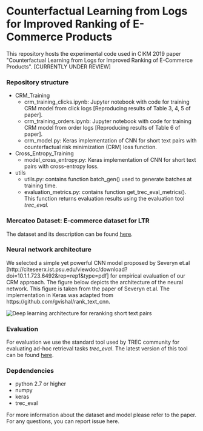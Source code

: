<h1>Counterfactual Learning from Logs for Improved Ranking of E-Commerce Products</h1>

This repository hosts the experimental code used in CIKM 2019 paper "Counterfactual Learning from Logs for Improved Ranking of E-Commerce Products". [CURRENTLY UNDER REVIEW]

<h3>Repository structure</h3>
<ul>
  <li>CRM_Training
    <ul>
      <li>crm_training_clicks.ipynb: Jupyter notebook with code for training CRM model from click logs [Reproducing results of Table 3, 4, 5 of paper].</li>
      <li>crm_training_orders.ipynb: Jupyter notebook with code for training CRM model from order logs [Reproducing results of Table 6 of paper].</li>
      <li>crm_model.py: Keras implementation of CNN for short text pairs with counterfactual risk minimization (CRM) loss function.</li>
    </ul></li>
  <li>Cross_Entropy_Training
    <ul>  
      <li>model_cross_entropy.py: Keras implementation of CNN for short text pairs with cross-entropy loss.</li>
    </ul></li>
  <li>utils
    <ul>
      <li>utils.py: contains function batch_gen() used to generate batches at training time.</li>
      <li>evaluation_metrics.py: contains function get_trec_eval_metrics(). This function returns evaluation results using the evaluation tool <i>trec_eval.</li>
    </ul></li>
</ul>

</i>
<h3>Mercateo Dataset: E-commerce dataset for LTR</h3>
The dataset and its description can be found <a href="Mercateo Dataset Description.md">here</a>.

<h3>Neural network architecture</h3>
We selected a simple yet powerful CNN model proposed by Severyn et.al [http://citeseerx.ist.psu.edu/viewdoc/download?doi=10.1.1.723.6492&rep=rep1&type=pdf] for empirical evaluation of our CRM approach. The figure below depicts the architecture of the neural network. This figure is taken from the paper of Severyn et.al. The implementation in Keras was adapted from https://github.com/gvishal/rank_text_cnn. 

![Deep learning architecture for reranking short text pairs](https://pangolulu.github.io/assets/img/dl-ir/sigir_2015.png)

<h3>Evaluation</h3>
For evaluation we use the standard tool used by TREC community for evaluating ad-hoc retrieval tasks <i>trec_eval</i>. The latest version of this tool can be found <a href="https://github.com/usnistgov/trec_eval">here</a>.

<h3>Depdendencies</h3>

<ul>
<li>python 2.7 or higher</li>
<li>numpy</li>
<li>keras</li>
<li>trec_eval</li>
</ul>

For more information about the dataset and model please refer to the paper.
For any questions, you can report issue here.<br /><br />
